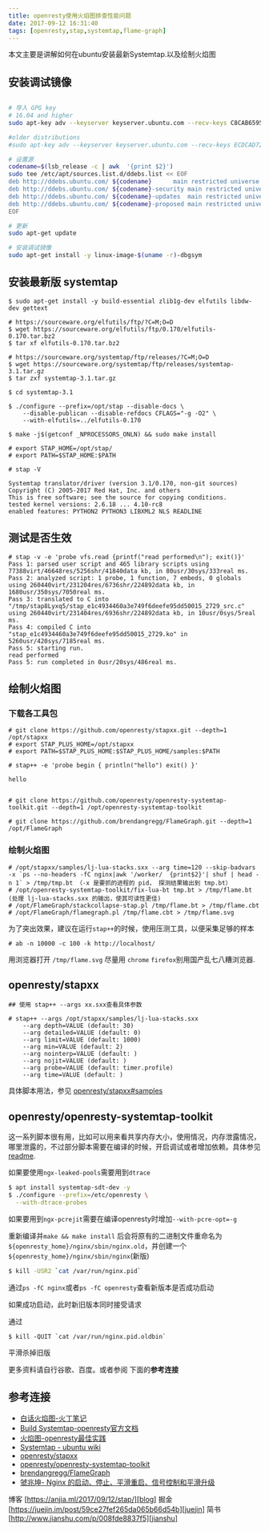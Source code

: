 ```yaml
---
title: openresty使用火焰图排查性能问题
date: 2017-09-12 16:31:40
tags: [openresty,stap,systemtap,flame-graph]
---
```


本文主要是讲解如何在ubuntu安装最新Systemtap.以及绘制火焰图

## 安装调试镜像

```bash

# 导入 GPG key
# 16.04 and higher
sudo apt-key adv --keyserver keyserver.ubuntu.com --recv-keys C8CAB6595FDFF622

#older distributions
#sudo apt-key adv --keyserver keyserver.ubuntu.com --recv-keys ECDCAD72428D7C01 

# 设置源
codename=$(lsb_release -c | awk  '{print $2}')
sudo tee /etc/apt/sources.list.d/ddebs.list << EOF
deb http://ddebs.ubuntu.com/ ${codename}      main restricted universe multiverse
deb http://ddebs.ubuntu.com/ ${codename}-security main restricted universe multiverse
deb http://ddebs.ubuntu.com/ ${codename}-updates  main restricted universe multiverse
deb http://ddebs.ubuntu.com/ ${codename}-proposed main restricted universe multiverse
EOF

# 更新
sudo apt-get update

# 安装调试镜像
sudo apt-get install -y linux-image-$(uname -r)-dbgsym

```

<!--more-->

## 安装最新版 systemtap

```
$ sudo apt-get install -y build-essential zlib1g-dev elfutils libdw-dev gettext

# https://sourceware.org/elfutils/ftp/?C=M;O=D
$ wget https://sourceware.org/elfutils/ftp/0.170/elfutils-0.170.tar.bz2
$ tar xf elfutils-0.170.tar.bz2

# https://sourceware.org/systemtap/ftp/releases/?C=M;O=D
$ wget https://sourceware.org/systemtap/ftp/releases/systemtap-3.1.tar.gz
$ tar zxf systemtap-3.1.tar.gz

$ cd systemtap-3.1

$ ./configure --prefix=/opt/stap --disable-docs \
    --disable-publican --disable-refdocs CFLAGS="-g -O2" \
    --with-elfutils=../elfutils-0.170

$ make -j$(getconf _NPROCESSORS_ONLN) && sudo make install

# export STAP_HOME=/opt/stap/
# export PATH=$STAP_HOME:$PATH

# stap -V

Systemtap translator/driver (version 3.1/0.170, non-git sources)
Copyright (C) 2005-2017 Red Hat, Inc. and others
This is free software; see the source for copying conditions.
tested kernel versions: 2.6.18 ... 4.10-rc8
enabled features: PYTHON2 PYTHON3 LIBXML2 NLS READLINE

```

## 测试是否生效

```
# stap -v -e 'probe vfs.read {printf("read performed\n"); exit()}'
Pass 1: parsed user script and 465 library scripts using 77388virt/46648res/5256shr/41840data kb, in 80usr/30sys/333real ms.
Pass 2: analyzed script: 1 probe, 1 function, 7 embeds, 0 globals using 260440virt/231204res/6736shr/224892data kb, in 1680usr/350sys/7050real ms.
Pass 3: translated to C into "/tmp/stap8Lyxq5/stap_e1c4934460a3e749f6deefe95dd50015_2729_src.c" using 260440virt/231404res/6936shr/224892data kb, in 10usr/0sys/5real ms.
Pass 4: compiled C into "stap_e1c4934460a3e749f6deefe95dd50015_2729.ko" in 5260usr/420sys/7185real ms.
Pass 5: starting run.
read performed
Pass 5: run completed in 0usr/20sys/486real ms.

```

## 绘制火焰图

### 下载各工具包
```
# git clone https://github.com/openresty/stapxx.git --depth=1 /opt/stapxx
# export STAP_PLUS_HOME=/opt/stapxx
# export PATH=$STAP_PLUS_HOME:$STAP_PLUS_HOME/samples:$PATH

# stap++ -e 'probe begin { println("hello") exit() }'

hello


# git clone https://github.com/openresty/openresty-systemtap-toolkit.git --depth=1 /opt/openresty-systemtap-toolkit

# git clone https://github.com/brendangregg/FlameGraph.git --depth=1 /opt/FlameGraph
```

### 绘制火焰图
```
# /opt/stapxx/samples/lj-lua-stacks.sxx --arg time=120 --skip-badvars -x `ps --no-headers -fC nginx|awk '/worker/  {print$2}'| shuf | head -n 1` > /tmp/tmp.bt （-x 是要抓的进程的 pid， 探测结果输出到 tmp.bt）
# /opt/openresty-systemtap-toolkit/fix-lua-bt tmp.bt > /tmp/flame.bt  (处理 lj-lua-stacks.sxx 的输出，使其可读性更佳)
# /opt/FlameGraph/stackcollapse-stap.pl /tmp/flame.bt > /tmp/flame.cbt
# /opt/FlameGraph/flamegraph.pl /tmp/flame.cbt > /tmp/flame.svg
```

为了突出效果，建议在运行`stap++`的时候，使用压测工具，以便采集足够的样本

```
# ab -n 10000 -c 100 -k http://localhost/
```

用浏览器打开 `/tmp/flame.svg` 尽量用 `chrome` `firefox`别用国产乱七八糟浏览器.

## openresty/stapxx

```
## 使用 stap++ --args xx.sxx查看具体参数

# stap++ --args /opt/stapxx/samples/lj-lua-stacks.sxx
    --arg depth=VALUE (default: 30)
    --arg detailed=VALUE (default: 0)
    --arg limit=VALUE (default: 1000)
    --arg min=VALUE (default: 2)
    --arg nointerp=VALUE (default: )
    --arg nojit=VALUE (default: )
    --arg probe=VALUE (default: timer.profile)
    --arg time=VALUE (default: )
```

具体脚本用法，参见 [openresty/stapxx#samples][]

## openresty/openresty-systemtap-toolkit

这一系列脚本很有用，比如可以用来看共享内存大小，使用情况，内存泄露情况，哪里泄露的，不过部分脚本需要在编译的时候，开启调试或者增加依赖。具体参见[readme][].

如果要使用`ngx-leaked-pools`需要用到`dtrace`
```bash
$ apt install systemtap-sdt-dev -y
$ ./configure --prefix=/etc/openresty \
  --with-dtrace-probes
```

如果要用到`ngx-pcrejit`需要在编译openresty时增加`--with-pcre-opt=-g`

重新编译并`make && make install` 后会将原有的二进制文件重命名为`${openresty_home}/nginx/sbin/nginx.old`，并创建一个`${openresty_home}/nginx/sbin/nginx`(新版)

```bash
$ kill -USR2 `cat /var/run/nginx.pid`
```

通过`ps -fC nginx`或者`ps -fC openresty`查看新版本是否成功启动

如果成功启动，此时新旧版本同时接受请求

通过
```
$ kill -QUIT `cat /var/run/nginx.pid.oldbin`
```

平滑杀掉旧版


更多资料请自行谷歌、百度。或者参阅 下面的**参考连接**

## 参考连接 

- [白话火焰图-火丁笔记][]
- [Build Systemtap-openresty官方文档][linkBuildSystemtap-openresty官方文档]
- [火焰图-openresty最佳实践][]
- [Systemtap - ubuntu wiki][Systemtap-UbuntuWiki]
- [openresty/stapxx][]
- [openresty/openresty-systemtap-toolkit][]
- [brendangregg/FlameGraph][]
- [虢兆坤- Nginx 的启动、停止、平滑重启、信号控制和平滑升级][虢兆坤-Nginx的启动、停止、平滑重启、信号控制和平滑升级]


博客 [https://anjia.ml/2017/09/12/stap/][blog]
掘金 [https://juejin.im/post/59ce27fef265da065b66d54b][juejin]
简书 [http://www.jianshu.com/p/008fde8837f5][jianshu]

[blog]: https://anjia.ml/2017/09/12/stap/
[juejin]: https://juejin.im/post/59ce27fef265da065b66d54b
[jianshu]: http://www.jianshu.com/p/008fde8837f5


[白话火焰图-火丁笔记]: https://huoding.com/2016/08/18/531
[linkBuildSystemtap-openresty官方文档]: http://openresty.org/en/build-systemtap.html
[火焰图-openresty最佳实践]: https://moonbingbing.gitbooks.io/openresty-best-practices/content/flame_graph.html
[Systemtap-UbuntuWiki]: https://wiki.ubuntu.com/Kernel/Systemtap
[openresty/stapxx]: https://github.com/openresty/stapxx/blob/master/README.markdown
[openresty/openresty-systemtap-toolkit]: https://github.com/openresty/openresty-systemtap-toolkit/blob/master/README.markdown
[brendangregg/FlameGraph]: https://github.com/brendangregg/FlameGraph/blob/master/README.md
[openresty/stapxx#samples]: https://github.com/openresty/stapxx#samples
[readme]: https://github.com/openresty/openresty-systemtap-toolkit/#tools
[虢兆坤-Nginx的启动、停止、平滑重启、信号控制和平滑升级]: http://zachary-guo.iteye.com/blog/1358312
